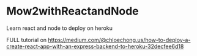 # Mow2withReactandNode
Learn react and node to deploy on heroku

FULL tutorial on 
https://medium.com/@chloechong.us/how-to-deploy-a-create-react-app-with-an-express-backend-to-heroku-32decfee6d18
